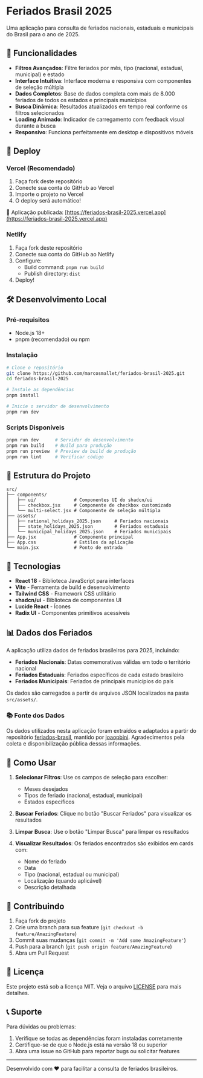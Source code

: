 # Feriados Brasil 2025

Uma aplicação para consulta de feriados nacionais, estaduais e municipais do Brasil para o ano de 2025.

## 🌟 Funcionalidades

- **Filtros Avançados**: Filtre feriados por mês, tipo (nacional, estadual, municipal) e estado
- **Interface Intuitiva**: Interface moderna e responsiva com componentes de seleção múltipla
- **Dados Completos**: Base de dados completa com mais de 8.000 feriados de todos os estados e principais municípios
- **Busca Dinâmica**: Resultados atualizados em tempo real conforme os filtros selecionados
- **Loading Animado**: Indicador de carregamento com feedback visual durante a busca
- **Responsivo**: Funciona perfeitamente em desktop e dispositivos móveis

## 🚀 Deploy

### Vercel (Recomendado)

1. Faça fork deste repositório
2. Conecte sua conta do GitHub ao Vercel
3. Importe o projeto no Vercel
4. O deploy será automático!

🔗 Aplicação publicada: [https://feriados-brasil-2025.vercel.app](https://feriados-brasil-2025.vercel.app)

### Netlify

1. Faça fork deste repositório
2. Conecte sua conta do GitHub ao Netlify
3. Configure:
   - Build command: `pnpm run build`
   - Publish directory: `dist`
4. Deploy!

## 🛠️ Desenvolvimento Local

### Pré-requisitos

- Node.js 18+
- pnpm (recomendado) ou npm

### Instalação

```bash
# Clone o repositório
git clone https://github.com/marcosmallet/feriados-brasil-2025.git
cd feriados-brasil-2025

# Instale as dependências
pnpm install

# Inicie o servidor de desenvolvimento
pnpm run dev
```

### Scripts Disponíveis

```bash
pnpm run dev      # Servidor de desenvolvimento
pnpm run build    # Build para produção
pnpm run preview  # Preview da build de produção
pnpm run lint     # Verificar código
```

## 📁 Estrutura do Projeto

```
src/
├── components/
│   ├── ui/              # Componentes UI do shadcn/ui
│   ├── checkbox.jsx     # Componente de checkbox customizado
│   └── multi-select.jsx # Componente de seleção múltipla
├── assets/
│   ├── national_holidays_2025.json     # Feriados nacionais
│   ├── state_holidays_2025.json        # Feriados estaduais
│   └── municipal_holidays_2025.json    # Feriados municipais
├── App.jsx              # Componente principal
├── App.css              # Estilos da aplicação
└── main.jsx             # Ponto de entrada
```

## 🎨 Tecnologias

- **React 18** - Biblioteca JavaScript para interfaces
- **Vite** - Ferramenta de build e desenvolvimento
- **Tailwind CSS** - Framework CSS utilitário
- **shadcn/ui** - Biblioteca de componentes UI
- **Lucide React** - Ícones
- **Radix UI** - Componentes primitivos acessíveis

## 📊 Dados dos Feriados

A aplicação utiliza dados de feriados brasileiros para 2025, incluindo:

- **Feriados Nacionais**: Datas comemorativas válidas em todo o território nacional
- **Feriados Estaduais**: Feriados específicos de cada estado brasileiro
- **Feriados Municipais**: Feriados de principais municípios do país

Os dados são carregados a partir de arquivos JSON localizados na pasta `src/assets/`.

### 📚 Fonte dos Dados

Os dados utilizados nesta aplicação foram extraídos e adaptados a partir do repositório [feriados-brasil](https://github.com/joaopbini/feriados-brasil), mantido por [joaopbini](https://github.com/joaopbini). Agradecimentos pela coleta e disponibilização pública dessas informações.

## 🎯 Como Usar

1. **Selecionar Filtros**: Use os campos de seleção para escolher:

   - Meses desejados
   - Tipos de feriado (nacional, estadual, municipal)
   - Estados específicos

2. **Buscar Feriados**: Clique no botão "Buscar Feriados" para visualizar os resultados

3. **Limpar Busca**: Use o botão "Limpar Busca" para limpar os resultados

4. **Visualizar Resultados**: Os feriados encontrados são exibidos em cards com:
   - Nome do feriado
   - Data
   - Tipo (nacional, estadual ou municipal)
   - Localização (quando aplicável)
   - Descrição detalhada

## 🤝 Contribuindo

1. Faça fork do projeto
2. Crie uma branch para sua feature (`git checkout -b feature/AmazingFeature`)
3. Commit suas mudanças (`git commit -m 'Add some AmazingFeature'`)
4. Push para a branch (`git push origin feature/AmazingFeature`)
5. Abra um Pull Request

## 📄 Licença

Este projeto está sob a licença MIT. Veja o arquivo [LICENSE](LICENSE) para mais detalhes.

## 📞 Suporte

Para dúvidas ou problemas:

1. Verifique se todas as dependências foram instaladas corretamente
2. Certifique-se de que o Node.js está na versão 18 ou superior
3. Abra uma issue no GitHub para reportar bugs ou solicitar features

---

Desenvolvido com ❤️ para facilitar a consulta de feriados brasileiros.
